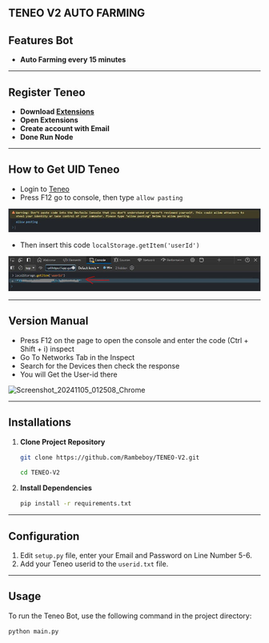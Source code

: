 ## TENEO V2 AUTO FARMING

## Features Bot

- **Auto Farming every 15 minutes**

 ---

## Register Teneo

- **Download [Extensions](https://chromewebstore.google.com/detail/teneo-community-node/emcclcoaglgcpoognfiggmhnhgabppkm)**
- **Open Extensions**
- **Create account with Email**
- **Done Run Node**

---

## How to Get UID Teneo

- Login to [Teneo](https://teneo.pro/community-node)
- Press F12 go to console, then type `allow pasting`

![0001](https://github.com/im-hanzou/getgrass_bot/blob/main/pasting.JPG)

- Then insert this code `localStorage.getItem('userId')`

![0001](https://github.com/im-hanzou/getgrass_bot/blob/main/userid.JPG)

---

## Version Manual

- Press F12 on the page to open the console and enter the code (Ctrl + Shift + i) inspect
- Go To Networks Tab in the Inspect
- Search for the Devices then check the response
- You will Get the User-id there

![Screenshot_20241105_012508_Chrome](https://github.com/user-attachments/assets/d5f9fbe9-13e0-43e2-b6fb-cc3e8af62177)

---

## Installations

1. **Clone Project Repository**
   ```bash
   git clone https://github.com/Rambeboy/TENEO-V2.git
   ```
   ```bash
   cd TENEO-V2
   ```
2. **Install Dependencies**
   ```bash
   pip install -r requirements.txt
   ```
---

## Configuration

1. Edit `setup.py` file, enter your Email and Password on Line Number 5-6.
3. Add your Teneo userid to the `userid.txt` file.

---

## Usage
To run the Teneo Bot, use the following command in the project directory:
```bash
python main.py
```
